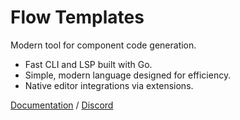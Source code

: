 # Flow Templates
Modern tool for component code generation.

- Fast CLI and LSP built with Go.
- Simple, modern language designed for efficiency.
- Native editor integrations via extensions.

[Documentation](https://github.com/flowtemplates/docs) / [Discord](https://discord.gg/QZJB5tyxtc)
